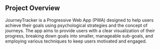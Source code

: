 ## Project Overview
JourneyTracker is a Progressive Web App (PWA) designed to help users achieve their goals using psychological strategies and the concept of journeys. The app aims to provide users with a clear visualization of their progress, breaking down goals into smaller, manageable sub-goals, and employing various techniques to keep users motivated and engaged.